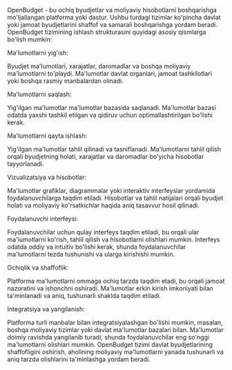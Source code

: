OpenBudget - bu ochiq byudjetlar va moliyaviy hisobotlarni boshqarishga mo'ljallangan platforma yoki dastur. Ushbu turdagi tizimlar ko'pincha davlat yoki jamoat byudjetlarini shaffof va samarali boshqarishga yordam beradi. OpenBudget tizimining ishlash strukturasini quyidagi asosiy qismlarga bo'lish mumkin:

Ma'lumotlarni yig'ish:

Byudjet ma'lumotlari, xarajatlar, daromadlar va boshqa moliyaviy ma'lumotlarni to'playdi.
Ma'lumotlar davlat organlari, jamoat tashkilotlari yoki boshqa rasmiy manbalardan olinadi.

Ma'lumotlarni saqlash:

Yig'ilgan ma'lumotlar ma'lumotlar bazasida saqlanadi.
Ma'lumotlar bazasi odatda yaxshi tashkil etilgan va qidiruv uchun optimallashtirilgan bo'lishi kerak.

Ma'lumotlarni qayta ishlash:

Yig'ilgan ma'lumotlar tahlil qilinadi va tasniflanadi.
Ma'lumotlarni tahlil qilish orqali byudjetning holati, xarajatlar va daromadlar bo'yicha hisobotlar tayyorlanadi.

Vizualizatsiya va hisobotlar:

Ma'lumotlar grafiklar, diagrammalar yoki interaktiv interfeyslar yordamida foydalanuvchilarga taqdim etiladi.
Hisobotlar va tahlil natijalari orqali byudjet holati va moliyaviy ko'rsatkichlar haqida aniq tasavvur hosil qilinadi.

Foydalanuvchi interfeysi:

Foydalanuvchilar uchun qulay interfeys taqdim etiladi, bu orqali ular ma'lumotlarni ko'rish, tahlil qilish va hisobotlarni olishlari mumkin.
Interfeys odatda oddiy va intuitiv bo'lishi kerak, shunda foydalanuvchilar ma'lumotlarni tezda tushunishi va ularga kirishishi mumkin.

Ochiqlik va shaffoflik:

Platforma ma'lumotlarni ommaga ochiq tarzda taqdim etadi, bu orqali jamoat nazoratini va ishonchni oshiradi.
Ma'lumotlar erkin kirish imkoniyati bilan ta'minlanadi va aniq, tushunarli shaklda taqdim etiladi.

Integratsiya va yangilanish:

Platforma turli manbalar bilan integratsiyalashgan bo'lishi mumkin, masalan, boshqa moliyaviy tizimlar yoki davlat ma'lumotlar bazalari bilan.
Ma'lumotlar doimiy ravishda yangilanib turadi, shunda foydalanuvchilar eng so'nggi ma'lumotlarni olishlari mumkin.
OpenBudget tizimi davlat byudjetlarining shaffofligini oshirish, aholining moliyaviy ma'lumotlarni yanada tushunarli va aniq tarzda olishlarini ta'minlashga yordam beradi.
